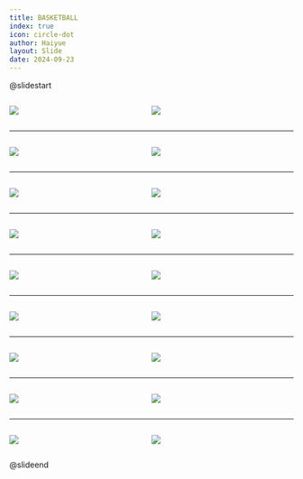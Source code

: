 ```yaml
---
title: BASKETBALL
index: true
icon: circle-dot
author: Haiyue
layout: Slide
date: 2024-09-23
---
```

 
@slidestart

<div style="display:flex">
<div style="flex:1">

![](https://raw.githubusercontent.com/yclord/reading/refs/heads/master/english/Level-R/BASKETBALL/001.webp)
</div>
<div style="flex:1">

![](https://raw.githubusercontent.com/yclord/reading/refs/heads/master/english/Level-R/BASKETBALL/002.webp)
</div>
</div>

---

<div style="display:flex">
<div style="flex:1">

![](https://raw.githubusercontent.com/yclord/reading/refs/heads/master/english/Level-R/BASKETBALL/003.webp)
</div>
<div style="flex:1">

![](https://raw.githubusercontent.com/yclord/reading/refs/heads/master/english/Level-R/BASKETBALL/004.webp)
</div>
</div>

---

<div style="display:flex">
<div style="flex:1">

![](https://raw.githubusercontent.com/yclord/reading/refs/heads/master/english/Level-R/BASKETBALL/005.webp)
</div>
<div style="flex:1">

![](https://raw.githubusercontent.com/yclord/reading/refs/heads/master/english/Level-R/BASKETBALL/006.webp)
</div>
</div>

---

<div style="display:flex">
<div style="flex:1">

![](https://raw.githubusercontent.com/yclord/reading/refs/heads/master/english/Level-R/BASKETBALL/007.webp)
</div>
<div style="flex:1">

![](https://raw.githubusercontent.com/yclord/reading/refs/heads/master/english/Level-R/BASKETBALL/008.webp)
</div>
</div>

---

<div style="display:flex">
<div style="flex:1">

![](https://raw.githubusercontent.com/yclord/reading/refs/heads/master/english/Level-R/BASKETBALL/009.webp)
</div>
<div style="flex:1">

![](https://raw.githubusercontent.com/yclord/reading/refs/heads/master/english/Level-R/BASKETBALL/010.webp)
</div>
</div>

---

<div style="display:flex">
<div style="flex:1">

![](https://raw.githubusercontent.com/yclord/reading/refs/heads/master/english/Level-R/BASKETBALL/011.webp)
</div>
<div style="flex:1">

![](https://raw.githubusercontent.com/yclord/reading/refs/heads/master/english/Level-R/BASKETBALL/012.webp)
</div>
</div>

---

<div style="display:flex">
<div style="flex:1">

![](https://raw.githubusercontent.com/yclord/reading/refs/heads/master/english/Level-R/BASKETBALL/013.webp)
</div>
<div style="flex:1">

![](https://raw.githubusercontent.com/yclord/reading/refs/heads/master/english/Level-R/BASKETBALL/014.webp)
</div>
</div>

---

<div style="display:flex">
<div style="flex:1">

![](https://raw.githubusercontent.com/yclord/reading/refs/heads/master/english/Level-R/BASKETBALL/015.webp)
</div>
<div style="flex:1">

![](https://raw.githubusercontent.com/yclord/reading/refs/heads/master/english/Level-R/BASKETBALL/016.webp)
</div>
</div>

---

<div style="display:flex">
<div style="flex:1">

![](https://raw.githubusercontent.com/yclord/reading/refs/heads/master/english/Level-R/BASKETBALL/017.webp)
</div>
<div style="flex:1">

![](https://raw.githubusercontent.com/yclord/reading/refs/heads/master/english/Level-R/BASKETBALL/018.webp)
</div>
</div>

@slideend